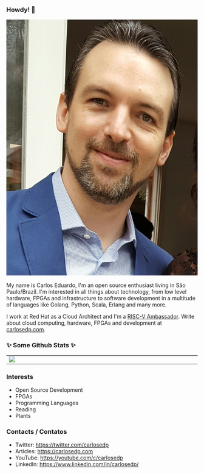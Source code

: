 ### Howdy! 👋

![Me](CarlosEDP.jpg)

My name is Carlos Eduardo, I'm an open source enthusiast living in São Paulo/Brazil. I'm interested in all things about technology, from low level hardware, FPGAs and infrastructure to software development in a multitude of languages like Golang, Python, Scala, Erlang and many more.

I work at Red Hat as a Cloud Architect and I'm a [RISC-V Ambassador](https://riscv.org/community/ambassadors/). Write about cloud computing, hardware, FPGAs and development at [carlosedp.com](https://carlosedp.com).

### ✨ Some Github Stats ✨
<center>
<table border="0" cellspacing="0" cellpadding="0">
  <tr>
      <td><img width="500px" align="left" src="https://github-readme-stats.vercel.app/api?username=carlosedp&theme=dracula&show_icons=true" /></td>
      <td><img width="360px" align="left" src="https://github-readme-stats.vercel.app/api/top-langs/?username=carlosedp&layout=compact&theme=dracula&langs_count=10" /></td>

  </tr>  
</table>
</center>

### Interests

* Open Source Development
* FPGAs
* Programming Languages
* Reading
* Plants

### Contacts / Contatos

* Twitter: https://twitter.com/carlosedp
* Articles: https://carlosedp.com
* YouTube: https://youtube.com/c/carlosedp
* LinkedIn: https://www.linkedin.com/in/carlosedp/

<!--
**carlosedp/carlosedp** is a ✨ _special_ ✨ repository because its `README.md` (this file) appears on your GitHub profile.
-->
